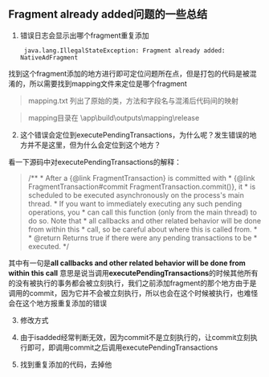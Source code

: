## Fragment already added问题的一些总结

1. 错误日志会显示出哪个fragment重复添加

		java.lang.IllegalStateException: Fragment already added: NativeAdFragment

找到这个fragment添加的地方进行即可定位问题所在点，但是打包的代码是被混淆的，所以需要找到mapping文件来定位是哪个fragment

> mapping.txt   列出了原始的类，方法和字段名与混淆后代码间的映射

> mapping目录在  \app\build\outputs\mapping\release


2. 这个错误会定位到executePendingTransactions，为什么呢？发生错误的地方并不是这里，但为什么会定位到这个地方？

看一下源码中对executePendingTransactions的解释：

>   /**
     * After a {@link FragmentTransaction} is committed with
     * {@link FragmentTransaction#commit FragmentTransaction.commit()}, it
     * is scheduled to be executed asynchronously on the process's main thread.
     * If you want to immediately executing any such pending operations, you
     * can call this function (only from the main thread) to do so.  Note that
     * all callbacks and other related behavior will be done from within this
     * call, so be careful about where this is called from.
     *
     * @return Returns true if there were any pending transactions to be
     * executed.
     */	
     
其中有一句是**all callbacks and other related behavior will be done from within this call** 意思是说当调用**executePendingTransactions**的时候其他所有的没有被执行的事务都会被立刻执行，我们之前添加fragment的那个地方由于是调用的commit，因为它并不会被立刻执行，所以也会在这个时候被执行，也难怪会在这个地方报重复添加的错误

3. 修改方式

1. 由于isadded经常判断无效，因为commit不是立刻执行的，让commit立刻执行即可，即调用commit之后调用executePendingTransactions
2. 找到重复添加的代码，去掉他


	

	